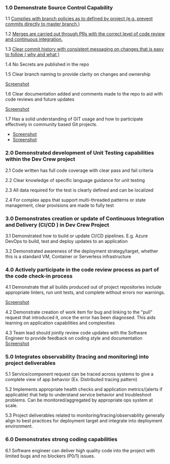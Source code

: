 ### 1.0	 Demonstrate Source Control Capability			
1.1 [Complies with branch policies as to defined by project (e.g. prevent commits directly to master branch.)](1-1.md) 

1.2	[Merges are carried out through PRs with the correct level of code review and continuous integration.](1-2.md)

1.3 [Clear commit history with consistent messaging on changes that is easy to follow ( why and what ) ](1-3.md)

1.4 No Secrets are published in the repo


1.5 Clear branch naming to provide clarity on changes and ownership 

[Screenshot](#PR)

1.6 Clear documentation added and comments made to the repo to aid with code reviews and future updates 

[Screenshot](#PR)

1.7	 Has a solid understanding of GIT usage and how to participate effectively in community based Git projects. 
* [Screenshot](#PR)
* [Screenshot](#cli1)


### 2.0	 Demonstrated development of Unit Testing capabilities within the Dev Crew project 
2.1 Code written has full code coverage with clear pass and fail criteria 

2.2 Clear knowledge of specific language guidance for unit testing 

2.3 All data required for the test is clearly defined and can be localized

2.4 For complex apps that support multi-threaded patterns or state management, clear provisions are made to fully test 
	
### 3.0	 Demonstrates creation or update of Continuous Integration and Delivery (CI/CD ) in Dev Crew Project 
3.1 Demonstrated how to build or update CI/CD pipelines.  E.g. Azure DevOps to build, test and deploy updates to an application 

3.2 Demonstrated awareness of the deployment strategy/target, whether this is a standard VM, Container or Serverless infrastructure 
	
### 4.0	  Actively participate in the code review process as part of the code check-in process 
4.1 Demonstrate that all builds produced out of project repositories include appropriate linters, run unit tests, and complete without errors nor warnings.

[Screenshot](#PR)

4.2 Demonstrate creation of work item for bug and linking to the "pull" request that introduced it, once the error has been diagnosed. This aids learning on application capabilities and complexities

4.3 Team lead should jointly review code updates with the Software Engineer to provide feedback on coding style and documentation 
[Screenshot](#PR)

### 5.0	 Integrates observability (tracing and monitoring) into project deliverables 
5.1 Service/component request can be traced across systems to give a complete view of app behavior (Ex. Distributed tracing pattern) 

5.2 Implements appropriate health checks and application metrics/(alerts if applicable) that help to understand service behavior and troubleshoot problems.  Can be monitored/aggregated by appropriate ops system at scale. 

 5.3 Project deliverables related to monitoring/tracing/observability generally align to best practices for deployment target and integrate into deployment environment. 
	
### 6.0	 Demonstrates strong coding capabilities 
6.1 Software engineer can deliver high quality code into the project with limited bugs and no blockers (P0/1) issues.
